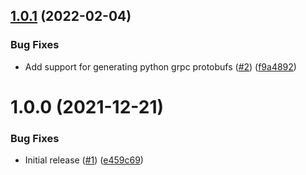 ## [1.0.1](https://github.com/Unsupervisedcom/action-buf-generate/compare/v1.0.0...v1.0.1) (2022-02-04)


### Bug Fixes

* Add support for generating python grpc protobufs ([#2](https://github.com/Unsupervisedcom/action-buf-generate/issues/2)) ([f9a4892](https://github.com/Unsupervisedcom/action-buf-generate/commit/f9a4892a8ebdd8c685653a2db3e244bb2d64ea89))

# 1.0.0 (2021-12-21)


### Bug Fixes

* Initial release ([#1](https://github.com/Unsupervisedcom/action-buf-generate/issues/1)) ([e459c69](https://github.com/Unsupervisedcom/action-buf-generate/commit/e459c693f158987cda354ac85f6c45219fe4e370))
